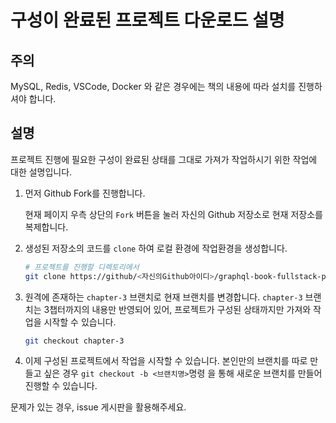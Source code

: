 # 구성이 완료된 프로젝트 다운로드 설명

## 주의

MySQL, Redis, VSCode, Docker 와 같은 경우에는 책의 내용에 따라 설치를 진행하셔야 합니다.

## 설명

프로젝트 진행에 필요한 구성이 완료된 상태를 그대로 가져가 작업하시기 위한 작업에 대한 설명입니다.

1. 먼저 Github Fork를 진행합니다.

    현재 페이지 우측 상단의 `Fork` 버튼을 눌러 자신의 Github 저장소로 현재 저장소를 복제합니다.

2. 생성된 저장소의 코드를 `clone` 하여 로컬 환경에 작업환경을 생성합니다.

    ```bash
    # 프로젝트를 진행할 디렉토리에서
    git clone https://github/<자신의Github아이디>/graphql-book-fullstack-project
    ```

3. 원격에 존재하는 `chapter-3` 브랜치로 현재 브랜치를 변경합니다. `chapter-3` 브랜치는 3챕터까지의 내용만 반영되어 있어, 프로젝트가 구성된 상태까지만 가져와 작업을 시작할 수 있습니다.

    ```bash
    git checkout chapter-3
    ```

4. 이제 구성된 프로젝트에서 작업을 시작할 수 있습니다. 본인만의 브랜치를 따로 만들고 싶은 경우 `git checkout -b <브랜치명>`명령 을 통해 새로운 브랜치를 만들어 진행할 수 있습니다.

문제가 있는 경우, issue 게시판을 활용해주세요.
